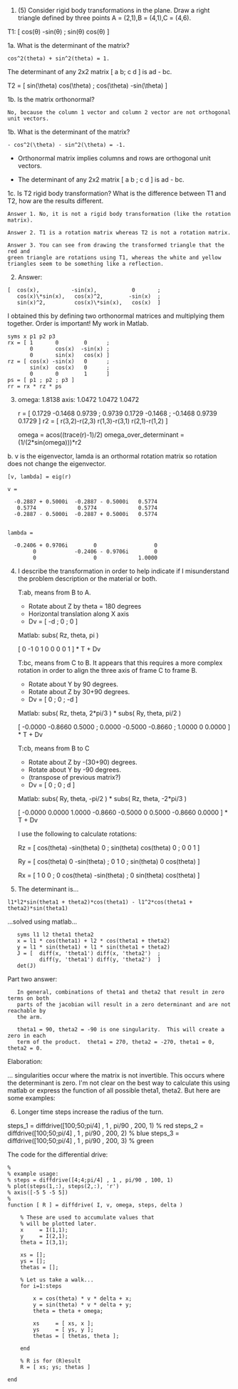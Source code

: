 1. (5) Consider rigid body transformations in the plane. Draw a right triangle
defined by three points A = (2,1),B = (4,1),C = (4,6).

T1: [ cos(θ) -sin(θ) ; sin(θ) cos(θ) ]

1a. What is the determinant of the matrix?

~~~
cos^2(theta) + sin^2(theta) = 1.
~~~

The determinant of any 2x2 matrix [ a b; c d ] is ad - bc.

T2 = [ sin(\theta) cos(\theta) ; cos(\theta) -sin(\theta) ]

1b. Is the matrix orthonormal?

~~~
No, because the column 1 vector and column 2 vector are not orthogonal unit vectors.
~~~

1b. What is the determinant of the matrix?

~~~
- cos^2(\theta) - sin^2(\theta) = -1.
~~~

  * Orthonormal matrix implies columns and rows are orthogonal unit vectors.

  * The determinant of any 2x2 matrix [ a b ; c d ] is ad - bc.

1c. Is T2 rigid body transformation? What is the difference between T1 and T2,
how are the results different.

    Answer 1. No, it is not a rigid body transformation (like the rotation
    matrix).

    Answer 2. T1 is a rotation matrix whereas T2 is not a rotation matrix.

    Answer 3. You can see from drawing the transformed triangle that the red and
    green triangle are rotations using T1, whereas the white and yellow
    triangles seem to be something like a reflection.

2. Answer:

~~~
[  cos(x),          -sin(x),           0       ;
   cos(x)\*sin(x),   cos(x)^2,        -sin(x)  ;
   sin(x)^2,         cos(x)\*sin(x),   cos(x)  ]
~~~

I obtained this by defining two orthonormal matrices and multiplying them
together. Order is important! My work in Matlab.

~~~
syms x p1 p2 p3
rx = [ 1       0        0      ;
       0       cos(x)  -sin(x) ;
       0       sin(x)   cos(x) ]
rz = [ cos(x) -sin(x)   0      ;
       sin(x)  cos(x)   0      ;
       0       0        1      ]
ps = [ p1 ; p2 ; p3 ]
rr = rx * rz * ps
~~~

3.  omega:  1.8138 
    axis:   1.0472    1.0472    1.0472

    r   = [ 0.1729 -0.1468 0.9739 ; 0.9739 0.1729 -0.1468 ; -0.1468 0.9739 0.1729 ]
    r2  = [ r(3,2)-r(2,3) r(1,3)-r(3,1) r(2,1)-r(1,2) ]
     
    omega = acos((trace(r)-1)/2)
    omega_over_determinant = (1/(2*sin(omega)))*r2


  b. v is the eigenvector, lamda is an orthormal rotation matrix so
     rotation does not change the eigenvector.

    [v, lambda] = eig(r)

    v =
     
      -0.2887 + 0.5000i  -0.2887 - 0.5000i   0.5774          
       0.5774             0.5774             0.5774          
      -0.2887 - 0.5000i  -0.2887 + 0.5000i   0.5774          
     
     
    lambda =
     
      -0.2406 + 0.9706i        0                  0          
            0            -0.2406 - 0.9706i        0          
            0                  0             1.0000 



4. I describe the transformation in order to help indicate if I misunderstand the
   problem description or the material or both.

   T:ab, means from B to A.
   - Rotate about Z by theta = 180 degrees
   - Horizontal translation along X axis
   - Dv = [ -d ; 0 ; 0 ] 

   Matlab: subs( Rz, theta, pi )

   [  0 -1  0
      1  0  0
      0  0  1 ]  * T + Dv   

   T:bc, means from C to B.  It appears that this requires a more complex rotation
   in order to align the three axis of frame C to frame B.
   - Rotate about Y by 90 degrees.
   - Rotate about Z by 30+90 degrees.
   - Dv = [ 0 ; 0 ; -d ] 

   Matlab: subs( Rz, theta, 2*pi/3 ) * subs( Ry, theta, pi/2 )

   [ -0.0000   -0.8660    0.5000   ;
      0.0000   -0.5000   -0.8660   ;
      1.0000         0    0.0000   ] * T + Dv

   T:cb, means from B to C
   - Rotate about Z by -(30+90) degrees.
   - Rotate about Y by -90 degrees.
   - (transpose of previous matrix?)
   - Dv = [ 0 ; 0 ; d ] 

   Matlab: subs( Ry, theta, -pi/2 ) * subs( Rz, theta, -2*pi/3 )

   [  -0.0000    0.0000    1.0000
      -0.8660   -0.5000         0
       0.5000   -0.8660    0.0000 ] * T + Dv

   I use the following to calculate rotations:

   Rz = [  cos(theta)  -sin(theta)    0    ;
           sin(theta)   cos(theta)    0    ;
           0            0             1    ]

   Ry = [  cos(theta)   0  -sin(theta)     ;
           0            1            0     ;
           sin(theta)   0   cos(theta)     ]

   Rx = [  1            0            0     ;
           0   cos(theta)  -sin(theta)     ;
           0   sin(theta)   cos(theta)     ]
   

5. The determinant is...

~~~
l1*l2*sin(theta1 + theta2)*cos(theta1) - l1^2*cos(theta1 + theta2)*sin(theta1)
~~~

   ...solved using matlab...

~~~
   syms l1 l2 theta1 theta2
   x = l1 * cos(theta1) + l2 * cos(theta1 + theta2)
   y = l1 * sin(theta1) + l1 * sin(theta1 + theta2)
   J = [  diff(x, 'theta1') diff(x, 'theta2')  ;
          diff(y, 'theta1') diff(y, 'theta2')  ]
   det(J)
~~~

Part two answer:

~~~
   In general, combinations of theta1 and theta2 that result in zero terms on both
   parts of the jacobian will result in a zero determinant and are not reachable by
   the arm.

   theta1 = 90, theta2 = -90 is one singularity.  This will create a zero in each
   term of the product.  theta1 = 270, theta2 = -270, theta1 = 0, theta2 = 0.
~~~

Elaboration:

... singularities occur where the matrix is not invertible.  This occurs where
the determinant is zero.  I'm not clear on the best way to calculate this using
matlab or express the function of all possible theta1, theta2.  But here are
some examples:




6. Longer time steps increase the radius of the turn.

steps_1 = diffdrive([100;50;pi/4] , 1 , pi/90 , 200, 1) % red
steps_2 = diffdrive([100;50;pi/4] , 1 , pi/90 , 200, 2) % blue
steps_3 = diffdrive([100;50;pi/4] , 1 , pi/90 , 200, 3) % green

The code for the differential drive:

~~~
%
% example usage:
% steps = diffdrive([4;4;pi/4] , 1 , pi/90 , 100, 1)
% plot(steps(1,:), steps(2,:), 'r')
% axis([-5 5 -5 5])
%
function [ R ] = diffdrive( I, v, omega, steps, delta )

    % These are used to accumulate values that
    % will be plotted later.
    x     = I(1,1);
    y     = I(2,1);
    theta = I(3,1);
    
    xs = [];
    ys = [];
    thetas = [];

    % Let us take a walk...
    for i=1:steps
        
        x = cos(theta) * v * delta + x;
        y = sin(theta) * v * delta + y;
        theta = theta + omega;

        xs     = [ xs, x ];
        ys     = [ ys, y ];
        thetas = [ thetas, theta ];
      
    end
  
    % R is for (R)esult
    R = [ xs; ys; thetas ]
  
end
~~~